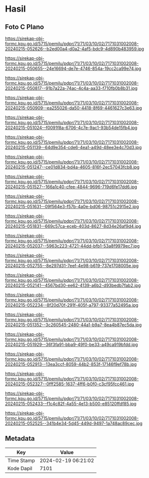 # Hasil

## Foto C Plano

https://sirekap-obj-formc.kpu.go.id/5715/pemilu/pdpr/71/71/03/10/02/7171031002008-20240215-052626--b2ed00a4-d0a2-4af5-bdc9-4d890b483959.jpg

https://sirekap-obj-formc.kpu.go.id/5715/pemilu/pdpr/71/71/03/10/02/7171031002008-20240215-050655--24e16694-de7e-4746-854a-19cc2ca99e74.jpg

https://sirekap-obj-formc.kpu.go.id/5715/pemilu/pdpr/71/71/03/10/02/7171031002008-20240215-050817--91b7a22a-74ac-4c4a-aa33-f710fb0b8b31.jpg

https://sirekap-obj-formc.kpu.go.id/5715/pemilu/pdpr/71/71/03/10/02/7171031002008-20240215-050909--ea255026-da50-4418-8f69-4461627c3e63.jpg

https://sirekap-obj-formc.kpu.go.id/5715/pemilu/pdpr/71/71/03/10/02/7171031002008-20240215-051024--f0091f8a-6706-4c7e-9ac1-93b54de15fb4.jpg

https://sirekap-obj-formc.kpu.go.id/5715/pemilu/pdpr/71/71/03/10/02/7171031002008-20240215-051139--64d9e354-cde6-4ea1-a49d-48ee3e4c70d3.jpg

https://sirekap-obj-formc.kpu.go.id/5715/pemilu/pdpr/71/71/03/10/02/7171031002008-20240215-051247--ce01d834-bd4a-4605-816f-2ec57043fcb8.jpg

https://sirekap-obj-formc.kpu.go.id/5715/pemilu/pdpr/71/71/03/10/02/7171031002008-20240215-051527--166a1c40-cfee-4844-9696-719d6fe17dd6.jpg

https://sirekap-obj-formc.kpu.go.id/5715/pemilu/pdpr/71/71/03/10/02/7171031002008-20240215-051631--09f564e3-f57b-4a0e-bd06-98751c2915e2.jpg

https://sirekap-obj-formc.kpu.go.id/5715/pemilu/pdpr/71/71/03/10/02/7171031002008-20240215-051831--669c57ca-eceb-403d-8627-8d34e26af9d4.jpg

https://sirekap-obj-formc.kpu.go.id/5715/pemilu/pdpr/71/71/03/10/02/7171031002008-20240215-052037--5963c223-4721-44dd-bfb1-53a8f9979ec7.jpg

https://sirekap-obj-formc.kpu.go.id/5715/pemilu/pdpr/71/71/03/10/02/7171031002008-20240215-052755--8e297d31-7eef-4e98-b619-737e1708005e.jpg

https://sirekap-obj-formc.kpu.go.id/5715/pemilu/pdpr/71/71/03/10/02/7171031002008-20240215-052141--4567bd30-ee62-4139-a6b2-d93bedb7fab2.jpg

https://sirekap-obj-formc.kpu.go.id/5715/pemilu/pdpr/71/71/03/10/02/7171031002008-20240215-052234--8f20d70f-291f-405f-a797-93377a52495a.jpg

https://sirekap-obj-formc.kpu.go.id/5715/pemilu/pdpr/71/71/03/10/02/7171031002008-20240215-051352--3c260545-2480-44a1-b9a7-8ea4b87ec5da.jpg

https://sirekap-obj-formc.kpu.go.id/5715/pemilu/pdpr/71/71/03/10/02/7171031002008-20240215-051929--36f3fa91-bba9-49f0-be33-a49ca919bfdd.jpg

https://sirekap-obj-formc.kpu.go.id/5715/pemilu/pdpr/71/71/03/10/02/7171031002008-20240215-052913--13ea3ccf-8059-44b2-853f-17146f9ef78b.jpg

https://sirekap-obj-formc.kpu.go.id/5715/pemilu/pdpr/71/71/03/10/02/7171031002008-20240215-052327--0fff2585-1637-4ff6-b0f0-c3cf95fcc461.jpg

https://sirekap-obj-formc.kpu.go.id/5715/pemilu/pdpr/71/71/03/10/02/7171031002008-20240215-052433--f1c4c82f-4a55-4e13-b500-e85120ffdf85.jpg

https://sirekap-obj-formc.kpu.go.id/5715/pemilu/pdpr/71/71/03/10/02/7171031002008-20240215-052525--341b4e34-5d45-449d-9497-1a748ac89cec.jpg


## Metadata

| Key        | Value               |
| ---------- | ------------------- |
| Time Stamp | 2024-02-19 06:21:02 |
| Kode Dapil | 7101                |



